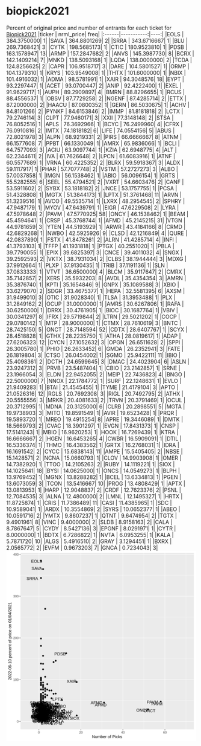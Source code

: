 # biopick2021
Percent of original price and number of entrants for each ticket for [Biopick2021](https://twitter.com/hashtag/Biopick2021)
|ticker |  nrml_price| freq|
|:------|-----------:|----:|
|EOLS   | 384.3750000|    1|
|SAVA   | 364.8801269|    2|
|SRRA   | 343.6716667|    1|
|BLU    | 269.7368421|    3|
|CYTK   | 198.5685173|    1|
|CTIC   | 180.9523810|    1|
|PDSB   | 163.1578947|   13|
|ARMP   | 157.2847682|    2|
|ANVS   | 145.3987730|    8|
|BCRX   | 142.1409214|    7|
|MNKD   | 138.5093168|    1|
|LQDA   | 138.0000000|    2|
|TCDA   | 124.8256625|    2|
|CAPR   | 106.9518717|    3|
|DARE   | 104.5801527|    1|
|ORMP   | 104.1379310|    1|
|KRYS   | 103.9549008|    1|
|THTX   | 101.6000000|    1|
|NBIX   | 101.4916032|    1|
|ADMA   |  98.5781991|    1|
|XAIR   |  94.3048576|   18|
|EYPT   |  93.2297447|    1|
|ACET   |  93.0700447|    2|
|ANIP   |  92.4222400|    1|
|EXEL   |  91.9629717|    1|
|AUPH   |  89.2909897|    4|
|BMRN   |  88.8296655|    1|
|RCUS   |  88.4556537|    1|
|OBSV   |  87.7729258|    2|
|NGENF  |  87.4285714|    2|
|ETTX   |  87.2000000|    2|
|HAACU  |  87.0800352|    1|
|GERN   |  86.5030675|    1|
|ACHV   |  84.8101266|    2|
|PYNKF  |  84.6153846|    2|
|IMMP   |  81.8181818|    2|
|LCTX   |  79.2746114|    3|
|CLPT   |  77.9460171|    3|
|XXII   |  77.3148148|    2|
|STSA   |  76.8052516|    1|
|APLS   |  76.3692966|    1|
|BCYC   |  76.2499960|    4|
|CFRX   |  76.0910816|    2|
|IMTX   |  74.1818182|    6|
|LIFE   |  74.0554156|    5|
|ABUS   |  72.8021978|    3|
|ALPN   |  68.9219331|    2|
|PIRS   |  66.6666667|    8|
|ATNM   |  66.1577608|    7|
|PPBT   |  66.1330049|    1|
|AMRX   |  65.9836066|    1|
|BCLI   |  64.7577093|    3|
|ACIU   |  63.9097744|    1|
|KZIA   |  62.6948775|    4|
|ALT    |  62.2344611|    2|
|IVA    |  61.7626648|    2|
|LPCN   |  61.6083916|    1|
|ATNF   |  60.5577689|    1|
|VRNA   |  60.4225352|    2|
|BLRX   |  59.5918367|    3|
|ALDX   |  59.1117917|    1|
|PHAR   |  57.7077748|    2|
|VSTM   |  57.2727273|    3|
|ALBO   |  57.0037858|    1|
|IMGN   |  56.1538462|    1|
|ABIO   |  56.0096154|    1|
|GRTS   |  55.5282555|    6|
|SEEL   |  55.4794521|    2|
|VXRT   |  54.6603476|    2|
|CANF   |  53.5911602|    2|
|SYBX   |  53.1818182|    2|
|JNCE   |  53.1757755|    1|
|PCSA   |  51.4328808|    1|
|MGTX   |  51.3844173|    1|
|LPTX   |  51.3761468|   11|
|ARVN   |  51.3239516|    1|
|AVCO   |  49.5535714|    1|
|LXRX   |  48.2954545|    2|
|SPHRY  |  47.9487179|    1|
|MYOV   |  47.6439791|    1|
|EIGR   |  47.6229508|    2|
|LYRA   |  47.5978648|    2|
|PAVM   |  47.5770925|   58|
|ONCY   |  46.1538462|    1|
|BEAM   |  45.4594641|    1|
|CRSP   |  45.3768744|    1|
|AFMD   |  45.2145215|   31|
|VTGN   |  44.9781659|    3|
|YTEN   |  44.5193929|    1|
|ARWR   |  43.4184166|    8|
|CRMD   |  42.6829268|    1|
|NWBO   |  42.5925926|    9|
|CLSD   |  42.1216849|    4|
|QURE   |  42.0837890|    1|
|FSTX   |  41.8478261|    2|
|ALRN   |  41.4285714|    4|
|INFI   |  41.3793103|    1|
|TFFP   |  41.1931818|    1|
|PTGX   |  40.2551020|    1|
|PBLA   |  39.7790055|    1|
|EPIX   |  39.6825397|    3|
|CNCE   |  39.4011032|    4|
|SNGX   |  39.2592593|    2|
|VKTX   |  38.7931034|    2|
|CLBS   |  38.1944444|    3|
|MDXG   |  37.9912664|    1|
|PLXP   |  37.9130435|    1|
|TRIB   |  37.1191136|    1|
|SLN    |  37.0833333|    1|
|VTVT   |  36.6500000|    4|
|BLCM   |  35.9117647|    2|
|CMRX   |  35.7142857|    2|
|XERS   |  35.5932203|    8|
|AVDL   |  35.4354354|    3|
|AMRN   |  35.3876740|    1|
|KPTI   |  35.1654846|    9|
|GNPX   |  35.1089588|    3|
|XBIO   |  33.6279070|    2|
|SDGR   |  33.4675377|    1|
|HEPA   |  32.5581395|    6|
|AXSM   |  31.9499010|    3|
|OTIC   |  31.9028340|    1|
|TLSA   |  31.3953488|    1|
|PLX    |  31.2849162|    2|
|OCUP   |  31.0000000|    1|
|AMRS   |  30.6267806|    1|
|RAFA   |  30.6250000|    1|
|DRRX   |  30.4761905|    1|
|BIOC   |  30.1687764|    1|
|VBIV   |  30.0341297|    8|
|IFRX   |  29.5719844|    2|
|LTRN   |  29.5021202|    1|
|COCP   |  29.0780142|    1|
|MTP    |  28.9000000|    1|
|CTMX   |  28.7610619|    3|
|BNTC   |  28.7425150|    5|
|ONCT   |  28.7148594|   52|
|CDTX   |  28.6407767|    1|
|SCYX   |  28.4518828|    1|
|GTHX   |  28.2235750|    1|
|ATHA   |  28.0819617|    1|
|ADAP   |  27.6206323|   12|
|CYCN   |  27.1052632|    3|
|OPGN   |  26.6511628|    2|
|SPPI   |  26.3005780|    1|
|PHIO   |  26.2633452|    6|
|GMDA   |  26.2352941|    3|
|FATE   |  26.1819804|    3|
|CTSO   |  26.0454002|    1|
|SGMO   |  25.9422111|   11|
|IBIO   |  25.4098361|    2|
|DCTH   |  24.6599645|    3|
|DMAC   |  24.4023904|    6|
|ASLN   |  23.9247312|    3|
|PRVB   |  23.5487404|    1|
|CBIO   |  23.2142857|    1|
|SRNE   |  23.1966054|    3|
|ELDN   |  22.9452055|    2|
|MEIP   |  22.7436823|    4|
|BNGO   |  22.5000000|    7|
|NNOX   |  22.1784772|    1|
|SURF   |  22.1248631|    1|
|EVLO   |  21.9409283|    1|
|BTAI   |  21.4545455|    1|
|TYME   |  21.4179104|    3|
|APTO   |  21.0526316|   12|
|RGLS   |  20.7692308|    3|
|RIGL   |  20.7492795|    2|
|ATHX   |  20.5555556|    3|
|MRKR   |  20.4081633|    2|
|TRVN   |  20.3791469|    1|
|OCUL   |  20.3712995|    1|
|MDNA   |  20.3125000|    6|
|CLRB   |  20.2898551|    5|
|MGTA   |  19.9738903|    3|
|MITO   |  19.8591549|    1|
|AVIR   |  19.6523428|    1|
|PRQR   |  19.5893720|    1|
|MREO   |  19.4915254|    8|
|APRE   |  19.3446089|    1|
|DMTK   |  18.5669793|    2|
|CVAC   |  18.3901297|    1|
|EVGN   |  17.8431373|    1|
|CNSP   |  17.5141243|    1|
|MBIO   |  16.9620253|    1|
|HOOK   |  16.7269439|    1|
|KTRA   |  16.6666667|    2|
|HGEN   |  16.6453265|    4|
|CWBR   |  16.5909091|    1|
|DTIL   |  16.5336374|    1|
|THMO   |  16.4383562|    1|
|GRTX   |  16.2768031|    1|
|IDRA   |  16.1691542|    2|
|CYCC   |  15.6838143|   11|
|AMPE   |  15.5405405|    2|
|NBSE   |  15.1428571|    2|
|NCNA   |  15.0660793|    1|
|CLOV   |  14.9903908|    1|
|OMER   |  14.7382920|    1|
|TTOO   |  14.2105263|    2|
|RUBY   |  14.1119221|    1|
|SIOX   |  14.1025641|   18|
|BYSI   |  14.0625000|    1|
|ONCS   |  14.0549273|    1|
|BLPH   |  13.9769452|    1|
|MGNX   |  13.8288282|    1|
|BCEL   |  13.6334813|    1|
|PGEN   |  13.6073059|    3|
|TCON   |  13.5416667|   10|
|PROG   |  13.4808429|    1|
|APTX   |  13.0813953|    1|
|HARP   |  12.9048837|    2|
|CRDF   |  12.7623376|    2|
|PSNL   |  12.7084535|    3|
|ALNA   |  12.4800000|    2|
|LMNL   |  12.1495327|    1|
|HRTX   |  11.8725874|    1|
|CRIS   |  11.7386489|   11|
|CASI   |  11.4385965|    1|
|SDC    |  10.9589041|    1|
|ARDX   |  10.3554869|    2|
|SYRS   |  10.0652377|    1|
|ABEO   |  10.0591716|    2|
|YMTX   |   9.8607237|    1|
|QTNT   |   9.6474954|    2|
|TGTX   |   9.4901961|    8|
|VINC   |   9.4000000|    2|
|SLDB   |   8.9158163|    2|
|CALA   |   8.7867647|    5|
|CYDY   |   8.5427136|    3|
|EPGNF  |   8.0291971|    1|
|CYTR   |   8.0000000|    1|
|BDTX   |   6.7286822|    1|
|NVTA   |   6.0953255|    1|
|KALA   |   5.7871720|   10|
|ALGS   |   5.4916510|    2|
|GRAY   |   3.1294451|    1|
|BXRX   |   2.0565772|    2|
|EVFM   |   0.9673203|    7|
|GNCA   |   0.7234043|    3|
![retvspicks](biopicks.png?raw=true)

